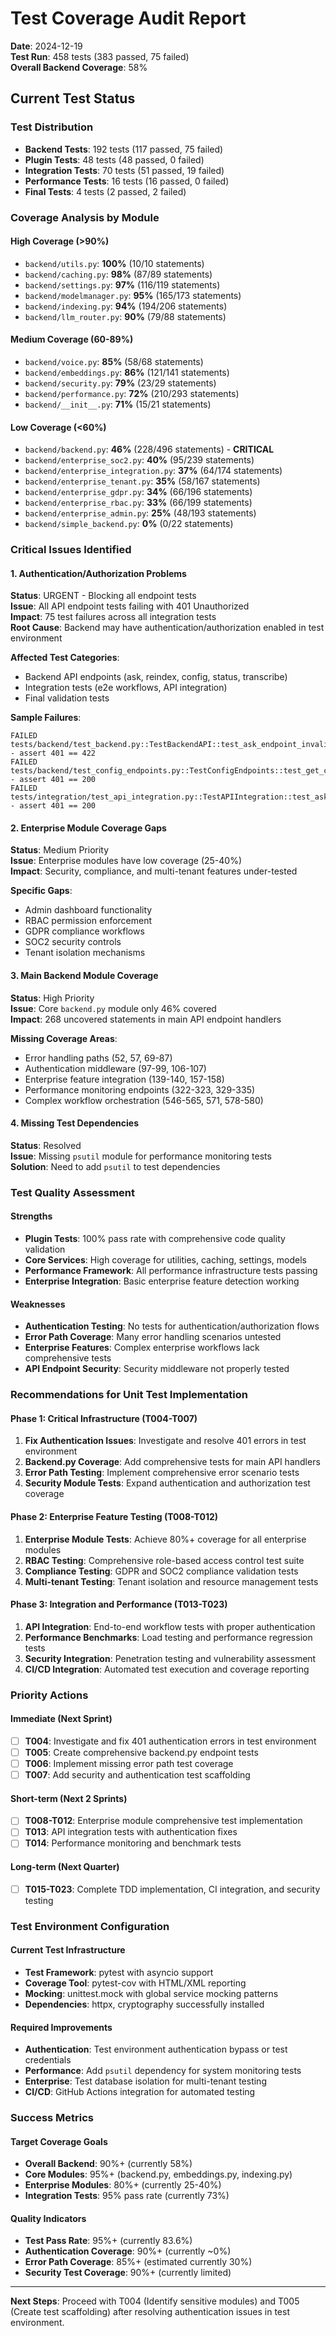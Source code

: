 # Test Coverage Audit Report

**Date**: 2024-12-19  
**Test Run**: 458 tests (383 passed, 75 failed)  
**Overall Backend Coverage**: 58%  

## Current Test Status

### Test Distribution

- **Backend Tests**: 192 tests (117 passed, 75 failed)
- **Plugin Tests**: 48 tests (48 passed, 0 failed)
- **Integration Tests**: 70 tests (51 passed, 19 failed)
- **Performance Tests**: 16 tests (16 passed, 0 failed)
- **Final Tests**: 4 tests (2 passed, 2 failed)

### Coverage Analysis by Module

#### High Coverage (>90%)

- `backend/utils.py`: **100%** (10/10 statements)
- `backend/caching.py`: **98%** (87/89 statements)
- `backend/settings.py`: **97%** (116/119 statements)
- `backend/modelmanager.py`: **95%** (165/173 statements)
- `backend/indexing.py`: **94%** (194/206 statements)
- `backend/llm_router.py`: **90%** (79/88 statements)

#### Medium Coverage (60-89%)

- `backend/voice.py`: **85%** (58/68 statements)
- `backend/embeddings.py`: **86%** (121/141 statements)
- `backend/security.py`: **79%** (23/29 statements)
- `backend/performance.py`: **72%** (210/293 statements)
- `backend/__init__.py`: **71%** (15/21 statements)

#### Low Coverage (<60%)

- `backend/backend.py`: **46%** (228/496 statements) - **CRITICAL**
- `backend/enterprise_soc2.py`: **40%** (95/239 statements)
- `backend/enterprise_integration.py`: **37%** (64/174 statements)
- `backend/enterprise_tenant.py`: **35%** (58/167 statements)
- `backend/enterprise_gdpr.py`: **34%** (66/196 statements)
- `backend/enterprise_rbac.py`: **33%** (66/199 statements)
- `backend/enterprise_admin.py`: **25%** (48/193 statements)
- `backend/simple_backend.py`: **0%** (0/22 statements)

### Critical Issues Identified

#### 1. Authentication/Authorization Problems

**Status**: URGENT - Blocking all endpoint tests  
**Issue**: All API endpoint tests failing with 401 Unauthorized  
**Impact**: 75 test failures across all integration tests  
**Root Cause**: Backend may have authentication/authorization enabled in test environment

**Affected Test Categories**:

- Backend API endpoints (ask, reindex, config, status, transcribe)
- Integration tests (e2e workflows, API integration)
- Final validation tests

**Sample Failures**:

```text
FAILED tests/backend/test_backend.py::TestBackendAPI::test_ask_endpoint_invalid_request - assert 401 == 422
FAILED tests/backend/test_config_endpoints.py::TestConfigEndpoints::test_get_config_endpoint - assert 401 == 200
FAILED tests/integration/test_api_integration.py::TestAPIIntegration::test_ask_endpoint_integration - assert 401 == 200
```

#### 2. Enterprise Module Coverage Gaps

**Status**: Medium Priority  
**Issue**: Enterprise modules have low coverage (25-40%)  
**Impact**: Security, compliance, and multi-tenant features under-tested  

**Specific Gaps**:

- Admin dashboard functionality
- RBAC permission enforcement
- GDPR compliance workflows
- SOC2 security controls
- Tenant isolation mechanisms

#### 3. Main Backend Module Coverage

**Status**: High Priority  
**Issue**: Core `backend.py` module only 46% covered  
**Impact**: 268 uncovered statements in main API endpoint handlers  

**Missing Coverage Areas**:

- Error handling paths (52, 57, 69-87)
- Authentication middleware (97-99, 106-107)
- Enterprise feature integration (139-140, 157-158)
- Performance monitoring endpoints (322-323, 329-335)
- Complex workflow orchestration (546-565, 571, 578-580)

#### 4. Missing Test Dependencies

**Status**: Resolved  
**Issue**: Missing `psutil` module for performance monitoring tests  
**Solution**: Need to add `psutil` to test dependencies

### Test Quality Assessment

#### Strengths

- **Plugin Tests**: 100% pass rate with comprehensive code quality validation
- **Core Services**: High coverage for utilities, caching, settings, models
- **Performance Framework**: All performance infrastructure tests passing
- **Enterprise Integration**: Basic enterprise feature detection working

#### Weaknesses

- **Authentication Testing**: No tests for authentication/authorization flows
- **Error Path Coverage**: Many error handling scenarios untested
- **Enterprise Features**: Complex enterprise workflows lack comprehensive tests
- **API Endpoint Security**: Security middleware not properly tested

### Recommendations for Unit Test Implementation

#### Phase 1: Critical Infrastructure (T004-T007)

1. **Fix Authentication Issues**: Investigate and resolve 401 errors in test environment
2. **Backend.py Coverage**: Add comprehensive tests for main API handlers
3. **Error Path Testing**: Implement comprehensive error scenario tests
4. **Security Module Tests**: Expand authentication and authorization test coverage

#### Phase 2: Enterprise Feature Testing (T008-T012)

1. **Enterprise Module Tests**: Achieve 80%+ coverage for all enterprise modules
2. **RBAC Testing**: Comprehensive role-based access control test suite
3. **Compliance Testing**: GDPR and SOC2 compliance validation tests
4. **Multi-tenant Testing**: Tenant isolation and resource management tests

#### Phase 3: Integration and Performance (T013-T023)

1. **API Integration**: End-to-end workflow tests with proper authentication
2. **Performance Benchmarks**: Load testing and performance regression tests
3. **Security Integration**: Penetration testing and vulnerability assessment
4. **CI/CD Integration**: Automated test execution and coverage reporting

### Priority Actions

#### Immediate (Next Sprint)

- [ ] **T004**: Investigate and fix 401 authentication errors in test environment
- [ ] **T005**: Create comprehensive backend.py endpoint tests  
- [ ] **T006**: Implement missing error path test coverage
- [ ] **T007**: Add security and authentication test scaffolding

#### Short-term (Next 2 Sprints)

- [ ] **T008-T012**: Enterprise module comprehensive test implementation
- [ ] **T013**: API integration tests with authentication fixes
- [ ] **T014**: Performance monitoring and benchmark tests

#### Long-term (Next Quarter)

- [ ] **T015-T023**: Complete TDD implementation, CI integration, and security testing

### Test Environment Configuration

#### Current Test Infrastructure

- **Test Framework**: pytest with asyncio support
- **Coverage Tool**: pytest-cov with HTML/XML reporting
- **Mocking**: unittest.mock with global service mocking patterns
- **Dependencies**: httpx, cryptography successfully installed

#### Required Improvements

- **Authentication**: Test environment authentication bypass or test credentials
- **Performance**: Add `psutil` dependency for system monitoring tests
- **Enterprise**: Test database isolation for multi-tenant testing
- **CI/CD**: GitHub Actions integration for automated testing

### Success Metrics

#### Target Coverage Goals

- **Overall Backend**: 90%+ (currently 58%)
- **Core Modules**: 95%+ (backend.py, embeddings.py, indexing.py)
- **Enterprise Modules**: 80%+ (currently 25-40%)
- **Integration Tests**: 95% pass rate (currently 73%)

#### Quality Indicators

- **Test Pass Rate**: 95%+ (currently 83.6%)
- **Authentication Coverage**: 90%+ (currently ~0%)
- **Error Path Coverage**: 85%+ (estimated currently 30%)
- **Security Test Coverage**: 90%+ (currently limited)

---

**Next Steps**: Proceed with T004 (Identify sensitive modules) and T005 (Create test scaffolding) after resolving authentication issues in test environment.
